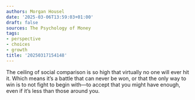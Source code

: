 ```yaml
---
authors: Morgan Housel
date: '2025-03-06T13:59:03+01:00'
draft: false
sources: The Psychology of Money
tags:
- perspective
- choices
- growth
title: '20250317154148'
---
```


The ceiling of social comparison is so high that virtually no one will ever hit it. Which means it’s a battle that can
never be won, or that the only way to win is to not fight to begin with—to accept that you might have enough, even if
it’s less than those around you.
